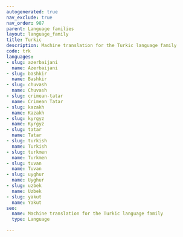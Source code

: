 ```yaml
---
autogenerated: true
nav_exclude: true
nav_order: 987
parent: Language families
layout: language_family
title: Turkic
description: Machine translation for the Turkic language family
code: trk
languages:
- slug: azerbaijani
  name: Azerbaijani
- slug: bashkir
  name: Bashkir
- slug: chuvash
  name: Chuvash
- slug: crimean-tatar
  name: Crimean Tatar
- slug: kazakh
  name: Kazakh
- slug: kyrgyz
  name: Kyrgyz
- slug: tatar
  name: Tatar
- slug: turkish
  name: Turkish
- slug: turkmen
  name: Turkmen
- slug: tuvan
  name: Tuvan
- slug: uyghur
  name: Uyghur
- slug: uzbek
  name: Uzbek
- slug: yakut
  name: Yakut
seo:
  name: Machine translation for the Turkic language family
  type: Language

---
```



